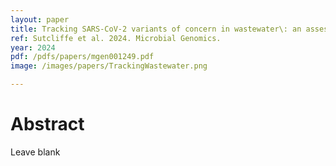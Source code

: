```yaml
---
layout: paper
title: Tracking SARS-CoV-2 variants of concern in wastewater\: an assessment of nine computational tools using simulated genomic data
ref: Sutcliffe et al. 2024. Microbial Genomics.
year: 2024
pdf: /pdfs/papers/mgen001249.pdf
image: /images/papers/TrackingWastewater.png

---
```


# Abstract

Leave blank
